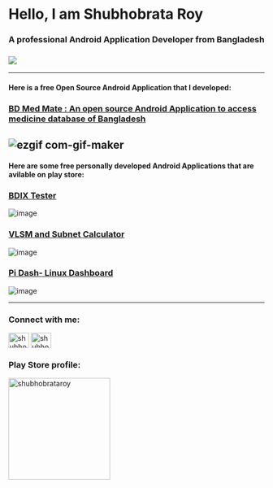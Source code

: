 <h1 >Hello, I am Shubhobrata Roy</h1>
<h3 >A professional Android Application Developer from Bangladesh</h3>
<h3 ><img align="center" src="https://media.giphy.com/media/HwBlFQZFcAoUcPHZdX/giphy.gif" /></h3>

---
#### Here is a free Open Source Android Application that I developed: 
### [BD Med Mate : An open source Android Application to access medicine database of Bangladesh](https://github.com/shubhobrataroy/BDMedMate)

![ezgif com-gif-maker](https://user-images.githubusercontent.com/16903614/139189600-3aba9354-2301-49e4-9c0c-f5e07cf2ca84.gif)
---
#### Here are some free personally developed Android Applications that are avilable on play store: 
### [BDIX Tester](https://play.google.com/store/apps/details?id=com.shubhobrata.roy.bdixtester)
![image](https://user-images.githubusercontent.com/16903614/194516589-268d8de9-b5b4-461a-989c-7eea06cef7cb.png)

### [VLSM and Subnet Calculator](https://play.google.com/store/apps/details?id=com.shubhobrata.roy.networkcalculatorvlsmsubnet)
![image](https://user-images.githubusercontent.com/16903614/194517925-46adcdb0-04e7-4efe-902a-80c163d3b7df.png)

### [Pi Dash- Linux Dashboard](https://play.google.com/store/apps/details?id=com.shubhobrataroy.pidash)
![image](https://user-images.githubusercontent.com/16903614/194518331-ee9d15fd-cca6-4f90-b42e-34eb8cf1e903.png)

---

<h3 align="left">Connect with me:</h3>
<p align="left">
<a href="https://linkedin.com/in/shubhobrataroy" target="blank"><img align="center" src="https://raw.githubusercontent.com/rahuldkjain/github-profile-readme-generator/master/src/images/icons/Social/linked-in-alt.svg" alt="shubhobrataroy" height="30" width="40" /></a>
<a href="https://www.leetcode.com/shubhobrataroy" target="blank"><img align="center" src="https://raw.githubusercontent.com/rahuldkjain/github-profile-readme-generator/master/src/images/icons/Social/leet-code.svg" alt="shubhobrataroy" height="30" width="40" /></a>
</p>

<h3 align="left">Play Store profile:</h3>

<p align="left">
<a href="https://linkedin.com/in/shubhobrataroy" target="blank"><img align="center" src="https://user-images.githubusercontent.com/16903614/194519865-1914330a-7932-49fa-a909-edb878a2ceb3.png" alt="shubhobrataroy" width="200" /></a>
</p>
